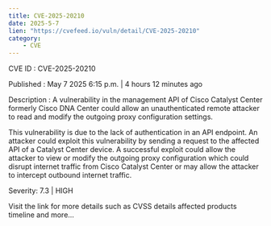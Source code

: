 ```yaml
---
title: CVE-2025-20210
date: 2025-5-7
lien: "https://cvefeed.io/vuln/detail/CVE-2025-20210"
category:
    - CVE
---
```


CVE ID : CVE-2025-20210

Published :  May 7
2025
6:15 p.m. | 4 hours
12 minutes ago

Description : A vulnerability in the management API of Cisco Catalyst Center
formerly Cisco DNA Center
could allow an unauthenticated
remote attacker to read and modify the outgoing proxy configuration settings.

This vulnerability is due to the lack of authentication in an API endpoint. An attacker could exploit this vulnerability by sending a request to the affected API of a Catalyst Center device. A successful exploit could allow the attacker to view or modify the outgoing proxy configuration
which could disrupt internet traffic from Cisco Catalyst Center or may allow the attacker to intercept outbound internet traffic.

Severity: 7.3 | HIGH

Visit the link for more details
such as CVSS details
affected products
timeline
and more...
